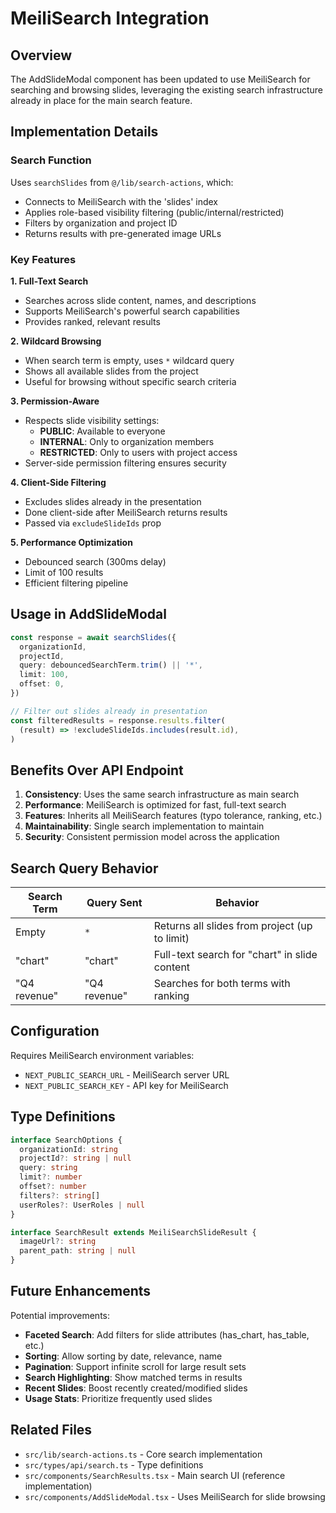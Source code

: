 # MeiliSearch Integration

## Overview

The AddSlideModal component has been updated to use MeiliSearch for searching and browsing slides, leveraging the existing search infrastructure already in place for the main search feature.

## Implementation Details

### Search Function

Uses `searchSlides` from `@/lib/search-actions`, which:

- Connects to MeiliSearch with the 'slides' index
- Applies role-based visibility filtering (public/internal/restricted)
- Filters by organization and project ID
- Returns results with pre-generated image URLs

### Key Features

**1. Full-Text Search**

- Searches across slide content, names, and descriptions
- Supports MeiliSearch's powerful search capabilities
- Provides ranked, relevant results

**2. Wildcard Browsing**

- When search term is empty, uses `*` wildcard query
- Shows all available slides from the project
- Useful for browsing without specific search criteria

**3. Permission-Aware**

- Respects slide visibility settings:
  - **PUBLIC**: Available to everyone
  - **INTERNAL**: Only to organization members
  - **RESTRICTED**: Only to users with project access
- Server-side permission filtering ensures security

**4. Client-Side Filtering**

- Excludes slides already in the presentation
- Done client-side after MeiliSearch returns results
- Passed via `excludeSlideIds` prop

**5. Performance Optimization**

- Debounced search (300ms delay)
- Limit of 100 results
- Efficient filtering pipeline

## Usage in AddSlideModal

```typescript
const response = await searchSlides({
  organizationId,
  projectId,
  query: debouncedSearchTerm.trim() || '*',
  limit: 100,
  offset: 0,
})

// Filter out slides already in presentation
const filteredResults = response.results.filter(
  (result) => !excludeSlideIds.includes(result.id),
)
```

## Benefits Over API Endpoint

1. **Consistency**: Uses the same search infrastructure as main search
2. **Performance**: MeiliSearch is optimized for fast, full-text search
3. **Features**: Inherits all MeiliSearch features (typo tolerance, ranking, etc.)
4. **Maintainability**: Single search implementation to maintain
5. **Security**: Consistent permission model across the application

## Search Query Behavior

| Search Term  | Query Sent   | Behavior                                      |
| ------------ | ------------ | --------------------------------------------- |
| Empty        | `*`          | Returns all slides from project (up to limit) |
| "chart"      | "chart"      | Full-text search for "chart" in slide content |
| "Q4 revenue" | "Q4 revenue" | Searches for both terms with ranking          |

## Configuration

Requires MeiliSearch environment variables:

- `NEXT_PUBLIC_SEARCH_URL` - MeiliSearch server URL
- `NEXT_PUBLIC_SEARCH_KEY` - API key for MeiliSearch

## Type Definitions

```typescript
interface SearchOptions {
  organizationId: string
  projectId?: string | null
  query: string
  limit?: number
  offset?: number
  filters?: string[]
  userRoles?: UserRoles | null
}

interface SearchResult extends MeiliSearchSlideResult {
  imageUrl?: string
  parent_path: string | null
}
```

## Future Enhancements

Potential improvements:

- **Faceted Search**: Add filters for slide attributes (has_chart, has_table, etc.)
- **Sorting**: Allow sorting by date, relevance, name
- **Pagination**: Support infinite scroll for large result sets
- **Search Highlighting**: Show matched terms in results
- **Recent Slides**: Boost recently created/modified slides
- **Usage Stats**: Prioritize frequently used slides

## Related Files

- `src/lib/search-actions.ts` - Core search implementation
- `src/types/api/search.ts` - Type definitions
- `src/components/SearchResults.tsx` - Main search UI (reference implementation)
- `src/components/AddSlideModal.tsx` - Uses MeiliSearch for slide browsing

